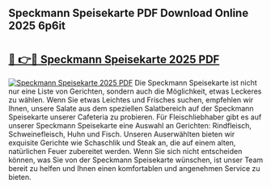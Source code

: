 ## Speckmann Speisekarte PDF Download Online 2025 6p6it

# <h2><a href="http://gc7f2ix.nevu.top/?p=Speckmann+Speisekarte">🔗 👉🔴 Speckmann Speisekarte 2025 PDF</a></h2>

[![Speckmann Speisekarte 2025 PDF](https://i.imgur.com/dBaPXMq.png)](http://gc7f2ix.nevu.top/?p=Speckmann+Speisekarte)
Die Speckmann Speisekarte ist nicht nur eine Liste von Gerichten, sondern auch die Möglichkeit, etwas Leckeres zu wählen. Wenn Sie etwas Leichtes und Frisches suchen, empfehlen wir Ihnen, unsere Salate aus dem speziellen Salatbereich auf der Speckmann Speisekarte unserer Cafeteria zu probieren. Für Fleischliebhaber gibt es auf unserer Speckmann Speisekarte eine Auswahl an Gerichten: Rindfleisch, Schweinefleisch, Huhn und Fisch. Unseren Auserwählten bieten wir exquisite Gerichte wie Schaschlik und Steak an, die auf einem alten, natürlichen Feuer zubereitet werden. Wenn Sie sich nicht entscheiden können, was Sie von der Speckmann Speisekarte wünschen, ist unser Team bereit zu helfen und Ihnen einen komfortablen und angenehmen Service zu bieten.
